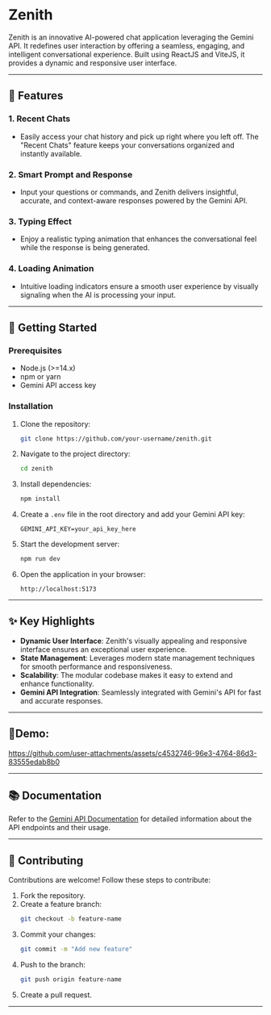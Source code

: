 # Zenith

Zenith is an innovative AI-powered chat application leveraging the Gemini API. It redefines user interaction by offering a seamless, engaging, and intelligent conversational experience. Built using ReactJS and ViteJS, it provides a dynamic and responsive user interface.

---

## 🌟 Features

### 1. **Recent Chats**
   - Easily access your chat history and pick up right where you left off. The "Recent Chats" feature keeps your conversations organized and instantly available.

### 2. **Smart Prompt and Response**
   - Input your questions or commands, and Zenith delivers insightful, accurate, and context-aware responses powered by the Gemini API.

### 3. **Typing Effect**
   - Enjoy a realistic typing animation that enhances the conversational feel while the response is being generated.

### 4. **Loading Animation**
   - Intuitive loading indicators ensure a smooth user experience by visually signaling when the AI is processing your input.

---

## 🚀 Getting Started

### Prerequisites
- Node.js (>=14.x)
- npm or yarn
- Gemini API access key

### Installation

1. Clone the repository:
   ```bash
   git clone https://github.com/your-username/zenith.git
   ```

2. Navigate to the project directory:
   ```bash
   cd zenith
   ```

3. Install dependencies:
   ```bash
   npm install
   ```

4. Create a `.env` file in the root directory and add your Gemini API key:
   ```env
   GEMINI_API_KEY=your_api_key_here
   ```

5. Start the development server:
   ```bash
   npm run dev
   ```

6. Open the application in your browser:
   ```
   http://localhost:5173
   ```

---
## ✨ Key Highlights

- **Dynamic User Interface**: Zenith's visually appealing and responsive interface ensures an exceptional user experience.
- **State Management**: Leverages modern state management techniques for smooth performance and responsiveness.
- **Scalability**: The modular codebase makes it easy to extend and enhance functionality.
- **Gemini API Integration**: Seamlessly integrated with Gemini's API for fast and accurate responses.

---

## 📸Demo:

https://github.com/user-attachments/assets/c4532746-96e3-4764-86d3-83555edab8b0

---

## 📚 Documentation

Refer to the [Gemini API Documentation](https://geminiapi.docs.example.com) for detailed information about the API endpoints and their usage.

---

## 🤝 Contributing

Contributions are welcome! Follow these steps to contribute:

1. Fork the repository.
2. Create a feature branch:
   ```bash
   git checkout -b feature-name
   ```
3. Commit your changes:
   ```bash
   git commit -m "Add new feature"
   ```
4. Push to the branch:
   ```bash
   git push origin feature-name
   ```
5. Create a pull request.
---
